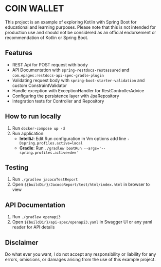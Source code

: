 # COIN WALLET
This project is an example of exploring Kotlin with Spring Boot for educational and learning purposes. Please note that this is not intended for production use and should not be considered as an official endorsement or recommendation of Kotlin or Spring Boot.

## Features

- REST Api for POST request with body
- API Documentation with `spring-restdocs-restassured` and `com.epages:restdocs-api-spec-gradle-plugin`
- Validating request body with `spring-boot-starter-validation` and custom ConstraintValidator
- Handle exception with ExceptionHandler for RestControllerAdvice
- Configuring the persistence layer with JpaRepository
- Integration tests for Controller and Repository

## How to run locally

1. Run `docker-compose up -d`
2. Run application
    - **IntelliJ**: Edit Run configuration in Vm options add line `-Dspring.profiles.active=local`
    - **Gradle**: Run `./gradlew bootRun --args='--spring.profiles.active=dev'`

## Testing

1. Run `./gradlew jacocoTestReport`
2. Open `${buildDir}/JacocoReport/test/html/index.html` in browser to view

## API Documentation

1. Run `./gradlew openapi3`
2. Open `${buildDir}/api-spec/openapi3.yaml` in Swagger UI or any yaml reader for API details

## Disclaimer
Do what ever you want, I do not accept any responsibility or liability for any errors, omissions, or damages arising from the use of this example project.
